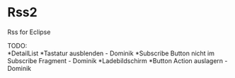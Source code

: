 Rss2
====

Rss for Eclipse

TODO:<br>
*DetailList
*Tastatur ausblenden - Dominik
*Subscribe Button nicht im Subscribe Fragment - Dominik
*Ladebildschirm
*Button Action auslagern - Dominik